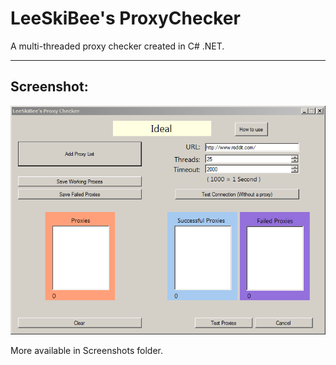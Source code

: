 LeeSkiBee's ProxyChecker
========================

A multi-threaded proxy checker created in C# .NET.
________________

Screenshot:
----------------

![Interface](/Screenshots/1_interface.PNG)

More available in Screenshots folder.

